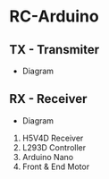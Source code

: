 # RC-Arduino

## TX - Transmiter
- Diagram 


## RX - Receiver
- Diagram

1. H5V4D Receiver
2. L293D Controller
3. Arduino Nano
4. Front & End Motor